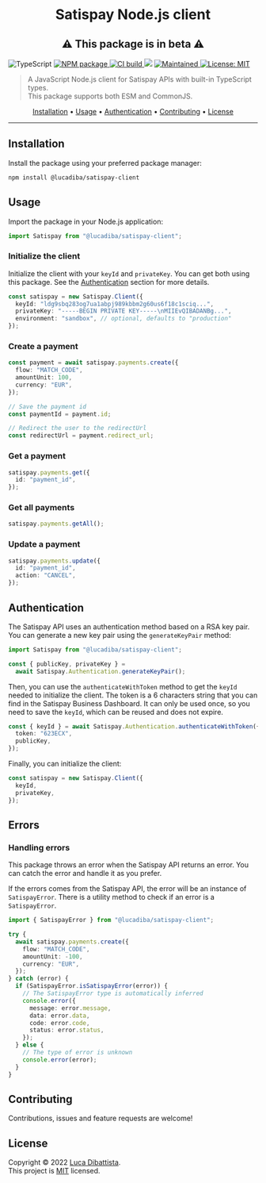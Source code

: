 <h1 align="center">Satispay Node.js client</h1>
<h2 align="center">⚠️ This package is in beta ⚠️</h2>

<p>
  <img alt="TypeScript" src="https://img.shields.io/badge/TypeScript-007ACC?logo=typescript&logoColor=white" />
  <a href="https://www.npmjs.com/package/@lucadiba/satispay-client">
    <img alt="NPM package" src="https://img.shields.io/npm/v/@lucadiba/satispay-client?color=blue" />
  </a>
  <a href="https://github.com/LucaDiba/satispay-client/actions/workflows/main.yml">
    <img alt="CI build" src="https://github.com/LucaDiba/satispay-client/actions/workflows/main.yml/badge.svg" />
  </a>
  <img src="https://codecov.io/gh/LucaDiba/satispay-client/graph/badge.svg?token=6TAXMAW7PP"/>
  <a href="https://github.com/LucaDiba/satispay-client/graphs/commit-activity">
    <img alt="Maintained" src="https://img.shields.io/badge/maintained-yes-brightgreen.svg" />
  </a>
  <a href="https://github.com/LucaDiba/satispay-client/blob/main/LICENSE">
    <img alt="License: MIT" src="https://img.shields.io/github/license/LucaDiba/satispay-client" />
  </a>
</p>

> A JavaScript Node.js client for Satispay APIs with built-in TypeScript types.<br />
> This package supports both ESM and CommonJS.

<p align="center">
  <a href="#installation">Installation</a> •
  <a href="#usage">Usage</a> •
  <a href="#authentication">Authentication</a> •
  <a href="#contributing">Contributing</a> •
  <a href="#license">License</a>
</p>

---

## Installation

Install the package using your preferred package manager:

```bash
npm install @lucadiba/satispay-client
```

## Usage

Import the package in your Node.js application:

```typescript
import Satispay from "@lucadiba/satispay-client";
```

### Initialize the client

Initialize the client with your `keyId` and `privateKey`. You can get both using this package. See the [Authentication](#authentication) section for more details.

```typescript
const satispay = new Satispay.Client({
  keyId: "ldg9sbq283og7ua1abpj989kbbm2g60us6f18c1sciq...",
  privateKey: "-----BEGIN PRIVATE KEY-----\nMIIEvQIBADANBg...",
  environment: "sandbox", // optional, defaults to "production"
});
```

### Create a payment

```typescript
const payment = await satispay.payments.create({
  flow: "MATCH_CODE",
  amountUnit: 100,
  currency: "EUR",
});

// Save the payment id
const paymentId = payment.id;

// Redirect the user to the redirectUrl
const redirectUrl = payment.redirect_url;
```

### Get a payment

```typescript
satispay.payments.get({
  id: "payment_id",
});
```

### Get all payments

```typescript
satispay.payments.getAll();
```

### Update a payment

```typescript
satispay.payments.update({
  id: "payment_id",
  action: "CANCEL",
});
```

## Authentication

The Satispay API uses an authentication method based on a RSA key pair. You can generate a new key pair using the `generateKeyPair` method:

```typescript
import Satispay from "@lucadiba/satispay-client";

const { publicKey, privateKey } =
  await Satispay.Authentication.generateKeyPair();
```

Then, you can use the `authenticateWithToken` method to get the `keyId` needed to initialize the client.
The token is a 6 characters string that you can find in the Satispay Business Dashboard. It can only be used once, so you need to save the `keyId`, which can be reused and does not expire.

```typescript
const { keyId } = await Satispay.Authentication.authenticateWithToken({
  token: "623ECX",
  publicKey,
});
```

Finally, you can initialize the client:

```typescript
const satispay = new Satispay.Client({
  keyId,
  privateKey,
});
```

## Errors

### Handling errors

This package throws an error when the Satispay API returns an error. You can catch the error and handle it as you prefer.

If the errors comes from the Satispay API, the error will be an instance of `SatispayError`. There is a utility method to check if an error is a `SatispayError`.

```typescript
import { SatispayError } from "@lucadiba/satispay-client";

try {
  await satispay.payments.create({
    flow: "MATCH_CODE",
    amountUnit: -100,
    currency: "EUR",
  });
} catch (error) {
  if (SatispayError.isSatispayError(error)) {
    // The SatispayError type is automatically inferred
    console.error({
      message: error.message,
      data: error.data,
      code: error.code,
      status: error.status,
    });
  } else {
    // The type of error is unknown
    console.error(error);
  }
}
```

## Contributing

Contributions, issues and feature requests are welcome!

## License

Copyright © 2022 [Luca Dibattista](https://github.com/LucaDiba).<br />
This project is [MIT](https://github.com/LucaDiba/satispay-client/blob/main/LICENSE) licensed.
